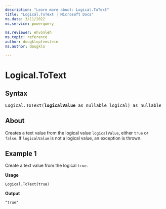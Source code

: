 ```yaml
---
description: "Learn more about: Logical.ToText"
title: "Logical.ToText | Microsoft Docs"
ms.date: 3/11/2022
ms.service: powerquery

ms.reviewer: ehvonleh
ms.topic: reference
author: dougklopfenstein
ms.author: dougklo

---
```

# Logical.ToText

## Syntax

<pre>
Logical.ToText(<b>logicalValue</b> as nullable logical) as nullable text  
</pre>
  
## About

Creates a text value from the logical value `logicalValue`, either `true` or `false`. If `logicalValue` is not a logical value, an exception is thrown.

## Example 1

Create a text value from the logical `true`.

**Usage**

```powerquery-m
Logical.ToText(true)
```

**Output**

`"true"`
